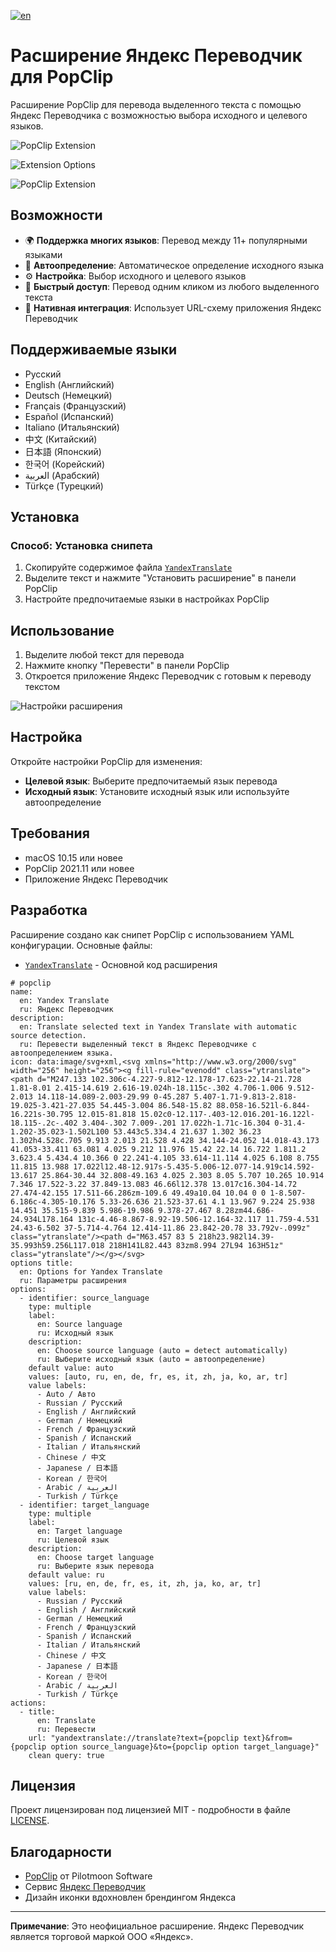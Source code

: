 [![en](https://img.shields.io/badge/lang-English-blue?style=for-the-badge)](README.md)


# Расширение Яндекс Переводчик для PopClip

Расширение PopClip для перевода выделенного текста с помощью Яндекс Переводчика с возможностью выбора исходного и целевого языков.

![PopClip Extension](screenshots/PopClip_Extension1.png)

![Extension Options](screenshots/Extension_Options.png)

![PopClip Extension](screenshots/PopClip_Extension2.png)

## Возможности

- 🌍 **Поддержка многих языков**: Перевод между 11+ популярными языками
- 🔄 **Автоопределение**: Автоматическое определение исходного языка
- ⚙️ **Настройка**: Выбор исходного и целевого языков
- 🚀 **Быстрый доступ**: Перевод одним кликом из любого выделенного текста
- 🎯 **Нативная интеграция**: Использует URL-схему приложения Яндекс Переводчик

## Поддерживаемые языки

- Русский
- English (Английский)
- Deutsch (Немецкий)
- Français (Французский)
- Español (Испанский)
- Italiano (Итальянский)
- 中文 (Китайский)
- 日本語 (Японский)
- 한국어 (Корейский)
- العربية (Арабский)
- Türkçe (Турецкий)

## Установка

### Способ: Установка снипета
1. Скопируйте содержимое файла [`YandexTranslate`](YandexTranslate.yaml)
2. Выделите текст и нажмите "Установить расширение" в панели PopClip
3. Настройте предпочитаемые языки в настройках PopClip

## Использование

1. Выделите любой текст для перевода
2. Нажмите кнопку "Перевести" в панели PopClip
3. Откроется приложение Яндекс Переводчик с готовым к переводу текстом

![Настройки расширения](screenshots/Extension_Options.png)

## Настройка

Откройте настройки PopClip для изменения:
- **Целевой язык**: Выберите предпочитаемый язык перевода
- **Исходный язык**: Установите исходный язык или используйте автоопределение

## Требования

- macOS 10.15 или новее
- PopClip 2021.11 или новее
- Приложение Яндекс Переводчик

## Разработка

Расширение создано как снипет PopClip с использованием YAML конфигурации. Основные файлы:

- [`YandexTranslate`](YandexTranslate.yaml) - Основной код расширения

```
# popclip
name:
  en: Yandex Translate
  ru: Яндекс Переводчик
description:
  en: Translate selected text in Yandex Translate with automatic source detection.
  ru: Перевести выделенный текст в Яндекс Переводчике с автоопределением языка.
icon: data:image/svg+xml,<svg xmlns="http://www.w3.org/2000/svg" width="256" height="256"><g fill-rule="evenodd" class="ytranslate"><path d="M247.133 102.306c-4.227-9.812-12.178-17.623-22.14-21.728 1.81-8.01 2.415-14.619 2.616-19.024h-18.115c-.302 4.706-1.006 9.512-2.013 14.118-14.089-2.003-29.99 0-45.287 5.407-1.71-9.813-2.818-19.025-3.421-27.035 54.445-3.004 86.548-15.82 88.058-16.521l-6.844-16.221s-30.795 12.015-81.818 15.02c0-12.117-.403-12.016.201-16.122l-18.115-.2c-.402 3.404-.302 7.009-.201 17.022h-1.71c-16.304 0-31.4-1.202-35.023-1.502L100 53.443c5.334.4 21.637 1.302 36.23 1.302h4.528c.705 9.913 2.013 21.528 4.428 34.144-24.052 14.018-43.173 41.053-33.411 63.081 4.025 9.212 11.976 15.42 22.14 16.722 1.811.2 3.623.4 5.434.4 10.366 0 22.241-4.105 33.614-11.114 4.025 6.108 8.755 11.815 13.988 17.022l12.48-12.917s-5.435-5.006-12.077-14.919c14.592-13.617 25.864-30.44 32.808-49.163 4.025 2.303 8.05 5.707 10.265 10.914 7.346 17.522-3.22 37.849-13.083 46.66l12.378 13.017c16.304-14.72 27.474-42.155 17.511-66.286zm-109.6 49.49a10.04 10.04 0 0 1-8.507-6.186c-4.305-10.176 5.33-26.636 21.523-37.61 4.1 13.967 9.224 25.938 14.451 35.515-9.839 5.986-19.986 9.378-27.467 8.28zm44.686-24.934L178.164 131c-4.46-8.867-8.92-19.506-12.164-32.117 11.759-4.531 24.43-6.502 37-5.714-4.764 12.414-11.86 23.842-20.78 33.792v-.099z" class="ytranslate"/><path d="M63.457 83 5 218h23.982l14.39-35.993h59.256L117.018 218H141L82.443 83zm8.994 27L94 163H51z" class="ytranslate"/></g></svg>
options title:
  en: Options for Yandex Translate
  ru: Параметры расширения
options:
  - identifier: source_language
    type: multiple
    label:
      en: Source language
      ru: Исходный язык
    description:
      en: Choose source language (auto = detect automatically)
      ru: Выберите исходный язык (auto = автоопределение)
    default value: auto
    values: [auto, ru, en, de, fr, es, it, zh, ja, ko, ar, tr]
    value labels:
      - Auto / Авто
      - Russian / Русский
      - English / Английский
      - German / Немецкий
      - French / Французский
      - Spanish / Испанский
      - Italian / Итальянский
      - Chinese / 中文
      - Japanese / 日本語
      - Korean / 한국어
      - Arabic / العربية
      - Turkish / Türkçe
  - identifier: target_language
    type: multiple
    label:
      en: Target language
      ru: Целевой язык
    description:
      en: Choose target language
      ru: Выберите язык перевода
    default value: ru
    values: [ru, en, de, fr, es, it, zh, ja, ko, ar, tr]
    value labels:
      - Russian / Русский
      - English / Английский
      - German / Немецкий
      - French / Французский
      - Spanish / Испанский
      - Italian / Итальянский
      - Chinese / 中文
      - Japanese / 日本語
      - Korean / 한국어
      - Arabic / العربية
      - Turkish / Türkçe
actions:
  - title:
      en: Translate
      ru: Перевести
    url: "yandextranslate://translate?text={popclip text}&from={popclip option source_language}&to={popclip option target_language}"
    clean query: true
```

## Лицензия

Проект лицензирован под лицензией MIT - подробности в файле [LICENSE](LICENSE).

## Благодарности

- [PopClip](https://www.popclip.app) от Pilotmoon Software
- Сервис [Яндекс Переводчик](https://translate.yandex.ru)
- Дизайн иконки вдохновлен брендингом Яндекса

---

**Примечание**: Это неофициальное расширение. Яндекс Переводчик является торговой маркой ООО «Яндекс».
